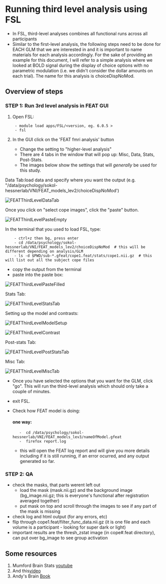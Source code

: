 # Running third level analysis using FSL
- In FSL, third-level analyses combines all functional runs across all participants
- Similar to the first-level analysis, the following steps need to be done for EACH GLM that we are interested in and it is important to name materials for each analysis accordingly. For the sake of providing an example for this document, I will refer to a simple analysis where we looked at BOLD signal during the display of choice options with no parametric modulation (i.e. we didn't consider the dollar amounts on each trial). The name for this analysis is choiceDispNoMod.

## Overview of steps
### STEP 1: Run 3rd level analysis in FEAT GUI

1. Open FSL:

		- module load apps/FSL/<version, eg. 6.0.5 >
		- fsl


2. In the GUI click on the 'FEAT fmri analysis' button
	- Change the setting to "higher-level analysis"
	- There are 4 tabs in the window that will pop up: Misc, Data, Stats, Post-Stats. 
	- The images below show the settings that will _generally_ be used for this study. 

Data Tab:load data and specify where you want the output (e.g. "/data/psychology/sokol-hessnerlab/VNI/FEAT_models_lev2/choiceDispNoMod')

![FEATThirdLevelDataTab](https://user-images.githubusercontent.com/19710394/160905055-caadbb27-8f7c-49fb-8fa0-e381f1136d46.png)

Once you click on "select cope images", click the "paste" button.

![FEATThirdLevelPasteEmpty](https://user-images.githubusercontent.com/19710394/160905362-fb008854-5ab5-46f7-898c-7f727c414062.png)

In the terminal that you used to load FSL, type:

		- ctrl+z then bg, press enter
		- cd /data/psychology/sokol-hessnerlab/VNI/FEAT_models_lev2/choiceDispNoMod  # this will be different depending on analysis/GLM
		- ls -d $PWD/sub-*.gfeat/cope1.feat/stats/cope1.nii.gz 	# this will list out all the subject cope files

- copy the output from the terminal
- paste into the paste box:
	
![FEATThirdLevelPasteFilled](https://user-images.githubusercontent.com/19710394/160906273-4390d6ff-a167-4163-8cba-fe81108c659a.png)


Stats Tab:

![FEATThirdLevelStatsTab](https://user-images.githubusercontent.com/19710394/160907707-a1755bf2-6e4e-4f32-9d88-bbfa65dcfbcf.png)


Setting up the model and contrasts:

![FEATThirdLevelModelSetup](https://user-images.githubusercontent.com/19710394/160906931-10ba1226-ebaf-475d-a3ac-99ef6d2592d9.png)

![FEATThirdLevelContrast](https://user-images.githubusercontent.com/19710394/160906935-137708ca-bd0a-43e9-9bab-264eb2dc4e12.png)


Post-stats Tab:

![FEATThirdLevelPostStatsTab](https://user-images.githubusercontent.com/19710394/160906979-8ebe4f30-8e9e-4b46-9c02-31e9399c9ff8.png)


Misc Tab:

![FEATThirdLevelMiscTab](https://user-images.githubusercontent.com/19710394/160906576-2e745ab3-bba3-4700-9c79-f3f53f1950f8.png)


- Once you have selected the options that you want for the GLM, click "go". This will run the third-level analysis which should only take a couple of minutes.
- exit FSL.


 - Check how FEAT model is doing:
      #### one way:
          -  cd /data/psychology/sokol-hessnerlab/VNI/FEAT_models_lev3/nameOfModel.gfeat
          -  firefox report.log
      - this will open the FEAT log report and will give you more details including if it is still running, if an error ocurred, and any output generated so far.

### STEP 2: QA 
- check the masks, that parts werent left out
	- load the mask (mask.nii.gz) and the background image (bg_image.nii.gz; this is everyone's functional after registration averaged together)
	- put mask on top and scroll through the images to see if any part of the mask is missing
- check log and html output (for any errors, etc)
- flip through cope1.feat/filter_func_data.nii.gz (it is one file and each volume is a participant - looking for super dark or light)
- important results are the thresh_zstat image (in cope#.feat directory), can put over bg_image to see group activation

## Some resources
1. Mumford Brain Stats [youtube](https://www.youtube.com/watch?v=49WGLPZNTrQ&ab_channel=mumfordbrainstats)
2. And this[video](https://www.youtube.com/watch?v=nyajZKJ-uwk&ab_channel=mumfordbrainstats)
3. Andy's Brain [Book](https://andysbrainbook.readthedocs.io/en/latest/fMRI_Short_Course/fMRI_08_3rdLevelAnalysis.html)
